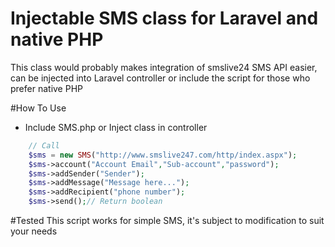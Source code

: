 # Injectable SMS class for Laravel and native PHP
This class would probably makes integration of smslive24 SMS API easier,  can be injected into Laravel controller or include the script for those who prefer native PHP


#How To Use

 - Include SMS.php or Inject class in controller

``` php
	// Call
	$sms = new SMS("http://www.smslive247.com/http/index.aspx");
	$sms->account("Account Email","Sub-account","password");
	$sms->addSender("Sender");
	$sms->addMessage("Message here...");
	$sms->addRecipient("phone number");
	$sms->send();// Return boolean

```
#Tested
This script works for simple SMS, it's subject to modification to suit your needs
